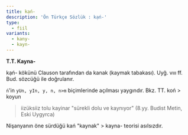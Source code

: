```yaml
---
title: kạń-
description: 'Ön Türkçe Sözlük : kạń-'
type:
  - fiil
variants:
  - kany-
  - kayn-
---
```

**T.T. Kayna-**

kạń- kökünü Clauson tarafından da kanak (kaymak tabakası). Uyğ. vııı ff. Bud. sözcüğü ile doğrulanır.

<code>ń</code>'in <code>yUn,  yIn, y, n, n>m</code> biçimlerinde açılması yaygındır. Bkz. TT. koń > koyun

> iizüksiiz tolu kayinar "sürekli dolu ve kaynıyor" (8.yy. Budist Metin, Eski Uygyrca)

Nişanyanın öne sürdüğü kań "kaynak" > kayna- teorisi asılsızdır.
